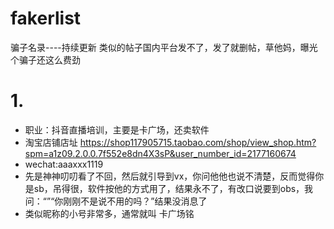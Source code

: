 # fakerlist
骗子名录----持续更新
类似的帖子国内平台发不了，发了就删帖，草他妈，曝光个骗子还这么费劲

# 1.
- 职业：抖音直播培训，主要是卡广场，还卖软件
- 淘宝店铺店址  https://shop117905715.taobao.com/shop/view_shop.htm?spm=a1z09.2.0.0.7f552e8dn4X3sP&user_number_id=2177160674
- wechat:aaaxxx1119
- 先是神神叨叨看了不回，然后就引导到vx，你问他他也说不清楚，反而觉得你是sb，吊得很，软件按他的方式用了，结果永不了，有改口说要到obs，我问：“”“你刚刚不是说不用的吗？”结果没消息了
- 类似昵称的小号非常多，通常就叫 卡广场铭
